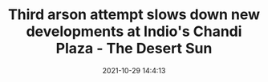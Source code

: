 ---
"title": "Third arson attempt slows down new developments at Indio's Chandi Plaza - The Desert Sun"
"date": "2021-10-29 14:4:13"
"feed_name": "GOOGLENEWSCONSTRUCTION"
"feed_website": "https://news.google.com/search?q=construction%2Bincident&hl=en-US&gl=US&ceid=US:en"
"feed_rss": "https://news.google.com/rss/search?q=construction%2Bincident&hl=en-US&gl=US&ceid=US:en"
"link": "https://www.desertsun.com/story/news/crime_courts/2021/10/29/third-arson-attempt-slows-new-development-indios-chandi-plaza/6114844001/"
"source": "{'href': 'https://www.desertsun.com', 'title': 'The Desert Sun'}"
"file": "_posts/2021-1-1-6a19b2790c3c35081d3c6d752bf2beab801cc848.md"
"accident": "0"
"drilling": "0"
"dead": "0"
"injured": "0"
"arrested": "0"
"place": "unknown place"
"where": "unknown site"
"causes": "unknown"
"place_uri": "unknown place"
---